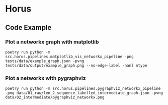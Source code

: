 # Horus

## Code Example

### Plot a networkx graph with matplotlib

```console
poetry run python -m src.horus.pipelines.matplotlib_vis_networkx_pipeline -png tests/data/example_graph.json -pvng tests/data/output/example_graph.png --no-edge-label -nanl ntype
```

### Plot a networkx with pygraphviz

```console
poetry run python -m src.horus.pipelines.pygraphviz_networkx_pipeline -png data/01_raw/len_2_sequence_labelled_intermediate_graph.json -pvng data/02_intermediate/pygraphviz_networkx.png
```
